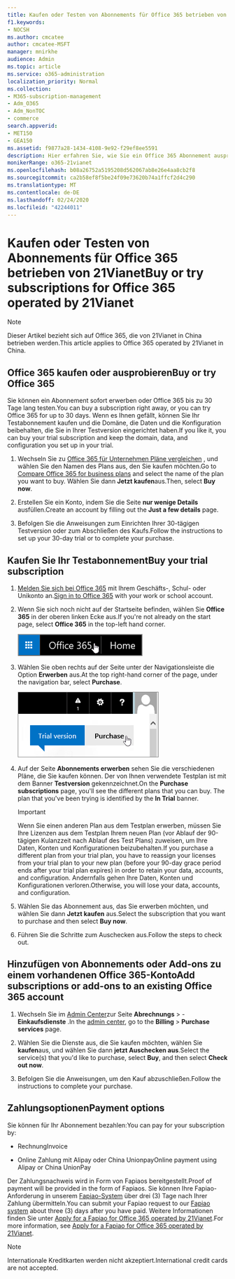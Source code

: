 ```yaml
---
title: Kaufen oder Testen von Abonnements für Office 365 betrieben von 21Vianet
f1.keywords:
- NOCSH
ms.author: cmcatee
author: cmcatee-MSFT
manager: mnirkhe
audience: Admin
ms.topic: article
ms.service: o365-administration
localization_priority: Normal
ms.collection:
- M365-subscription-management
- Adm_O365
- Adm_NonTOC
- commerce
search.appverid:
- MET150
- GEA150
ms.assetid: f9877a28-1434-4108-9e92-f29ef8ee5591
description: Hier erfahren Sie, wie Sie ein Office 365 Abonnement ausprobieren oder sofort kaufen, Abonnements hinzufügen oder Add-ons zu einem vorhandenen Office 365-Konto erhalten, das von 21Vianet in China betrieben wird.
monikerRange: o365-21vianet
ms.openlocfilehash: b08a26752a5195208d562067ab8e26e4aa8cb2f8
ms.sourcegitcommit: ca2b58ef8f5be24f09e73620b74a1ffcf2d4c290
ms.translationtype: MT
ms.contentlocale: de-DE
ms.lasthandoff: 02/24/2020
ms.locfileid: "42244011"
---
```

# <a name="buy-or-try-subscriptions-for-office-365-operated-by-21vianet"></a><span data-ttu-id="9f6b8-103">Kaufen oder Testen von Abonnements für Office 365 betrieben von 21Vianet</span><span class="sxs-lookup"><span data-stu-id="9f6b8-103">Buy or try subscriptions for Office 365 operated by 21Vianet</span></span>

> [!NOTE]
>  <span data-ttu-id="9f6b8-104">Dieser Artikel bezieht sich auf Office 365, die von 21Vianet in China betrieben werden.</span><span class="sxs-lookup"><span data-stu-id="9f6b8-104">This article applies to Office 365 operated by 21Vianet in China.</span></span>

## <a name="buy-or-try-office-365"></a><span data-ttu-id="9f6b8-105">Office 365 kaufen oder ausprobieren</span><span class="sxs-lookup"><span data-stu-id="9f6b8-105">Buy or try Office 365</span></span>

<span data-ttu-id="9f6b8-106">Sie können ein Abonnement sofort erwerben oder Office 365 bis zu 30 Tage lang testen.</span><span class="sxs-lookup"><span data-stu-id="9f6b8-106">You can buy a subscription right away, or you can try Office 365 for up to 30 days.</span></span> <span data-ttu-id="9f6b8-107">Wenn es Ihnen gefällt, können Sie Ihr Testabonnement kaufen und die Domäne, die Daten und die Konfiguration beibehalten, die Sie in Ihrer Testversion eingerichtet haben.</span><span class="sxs-lookup"><span data-stu-id="9f6b8-107">If you like it, you can buy your trial subscription and keep the domain, data, and configuration you set up in your trial.</span></span>

1. <span data-ttu-id="9f6b8-108">Wechseln Sie zu [Office 365 für Unternehmen Pläne vergleichen](https://go.microsoft.com/fwlink/p/?linkid=393691&amp;clcid=0x409) , und wählen Sie den Namen des Plans aus, den Sie kaufen möchten.</span><span class="sxs-lookup"><span data-stu-id="9f6b8-108">Go to [Compare Office 365 for business plans](https://go.microsoft.com/fwlink/p/?linkid=393691&amp;clcid=0x409) and select the name of the plan you want to buy.</span></span> <span data-ttu-id="9f6b8-109">Wählen Sie dann **Jetzt kaufen**aus.</span><span class="sxs-lookup"><span data-stu-id="9f6b8-109">Then, select **Buy now**.</span></span>

2. <span data-ttu-id="9f6b8-110">Erstellen Sie ein Konto, indem Sie die Seite **nur wenige Details** ausfüllen.</span><span class="sxs-lookup"><span data-stu-id="9f6b8-110">Create an account by filling out the **Just a few details** page.</span></span>

3. <span data-ttu-id="9f6b8-111">Befolgen Sie die Anweisungen zum Einrichten Ihrer 30-tägigen Testversion oder zum Abschließen des Kaufs.</span><span class="sxs-lookup"><span data-stu-id="9f6b8-111">Follow the instructions to set up your 30-day trial or to complete your purchase.</span></span>

## <a name="buy-your-trial-subscription"></a><span data-ttu-id="9f6b8-112">Kaufen Sie Ihr Testabonnement</span><span class="sxs-lookup"><span data-stu-id="9f6b8-112">Buy your trial subscription</span></span>

1. <span data-ttu-id="9f6b8-113">[Melden Sie sich bei Office 365](https://go.microsoft.com/fwlink/p/?linkid=513813) mit Ihrem Geschäfts-, Schul- oder Unikonto an.</span><span class="sxs-lookup"><span data-stu-id="9f6b8-113">[Sign in to Office 365](https://go.microsoft.com/fwlink/p/?linkid=513813) with your work or school account.</span></span>

2. <span data-ttu-id="9f6b8-114">Wenn Sie sich noch nicht auf der Startseite befinden, wählen Sie **Office 365** in der oberen linken Ecke aus.</span><span class="sxs-lookup"><span data-stu-id="9f6b8-114">If you're not already on the start page, select **Office 365** in the top-left hand corner.</span></span>

    ![Schaltfläche zum Navigieren zur Office 365-Startseite](../media/2fc597ab-ae33-4e5a-aec1-e60e48beac62.png)

3. <span data-ttu-id="9f6b8-116">Wählen Sie oben rechts auf der Seite unter der Navigationsleiste die Option **Erwerben** aus.</span><span class="sxs-lookup"><span data-stu-id="9f6b8-116">At the top right-hand corner of the page, under the navigation bar, select **Purchase**.</span></span>

    ![Schaltfläche zum Kaufen Ihrer Office 365-Testversion](../media/73fba4ad-6879-460b-8ef1-f2efb2ee4104.png)

4. <span data-ttu-id="9f6b8-p103">Auf der Seite **Abonnements erwerben** sehen Sie die verschiedenen Pläne, die Sie kaufen können. Der von Ihnen verwendete Testplan ist mit dem Banner **Testversion** gekennzeichnet.</span><span class="sxs-lookup"><span data-stu-id="9f6b8-p103">On the **Purchase subscriptions** page, you'll see the different plans that you can buy. The plan that you've been trying is identified by the **In Trial** banner.</span></span>

    > [!IMPORTANT]
    > <span data-ttu-id="9f6b8-120">Wenn Sie einen anderen Plan aus dem Testplan erwerben, müssen Sie Ihre Lizenzen aus dem Testplan Ihrem neuen Plan (vor Ablauf der 90-tägigen Kulanzzeit nach Ablauf des Test Plans) zuweisen, um Ihre Daten, Konten und Konfigurationen beizubehalten.</span><span class="sxs-lookup"><span data-stu-id="9f6b8-120">If you purchase a different plan from your trial plan, you have to reassign your licenses from your trial plan to your new plan (before your 90-day grace period ends after your trial plan expires) in order to retain your data, accounts, and configuration.</span></span> <span data-ttu-id="9f6b8-121">Andernfalls gehen Ihre Daten, Konten und Konfigurationen verloren.</span><span class="sxs-lookup"><span data-stu-id="9f6b8-121">Otherwise, you will lose your data, accounts, and configuration.</span></span>

5. <span data-ttu-id="9f6b8-122">Wählen Sie das Abonnement aus, das Sie erwerben möchten, und wählen Sie dann **Jetzt kaufen** aus.</span><span class="sxs-lookup"><span data-stu-id="9f6b8-122">Select the subscription that you want to purchase and then select **Buy now**.</span></span>

6. <span data-ttu-id="9f6b8-123">Führen Sie die Schritte zum Auschecken aus.</span><span class="sxs-lookup"><span data-stu-id="9f6b8-123">Follow the steps to check out.</span></span>

## <a name="add-subscriptions-or-add-ons-to-an-existing-office-365-account"></a><span data-ttu-id="9f6b8-124">Hinzufügen von Abonnements oder Add-ons zu einem vorhandenen Office 365-Konto</span><span class="sxs-lookup"><span data-stu-id="9f6b8-124">Add subscriptions or add-ons to an existing Office 365 account</span></span>

1. <span data-ttu-id="9f6b8-125">Wechseln Sie im [Admin Center](https://go.microsoft.com/fwlink/p/?linkid=850627)zur Seite **Abrechnungs** \> - **Einkaufsdienste** .</span><span class="sxs-lookup"><span data-stu-id="9f6b8-125">In the [admin center](https://go.microsoft.com/fwlink/p/?linkid=850627), go to the **Billing** \> **Purchase services** page.</span></span>

2. <span data-ttu-id="9f6b8-126">Wählen Sie die Dienste aus, die Sie kaufen möchten, wählen Sie **kaufen**aus, und wählen Sie dann **jetzt Auschecken aus**.</span><span class="sxs-lookup"><span data-stu-id="9f6b8-126">Select the service(s) that you'd like to purchase, select **Buy**, and then select **Check out now**.</span></span>

3. <span data-ttu-id="9f6b8-127">Befolgen Sie die Anweisungen, um den Kauf abzuschließen.</span><span class="sxs-lookup"><span data-stu-id="9f6b8-127">Follow the instructions to complete your purchase.</span></span>

## <a name="payment-options"></a><span data-ttu-id="9f6b8-128">Zahlungsoptionen</span><span class="sxs-lookup"><span data-stu-id="9f6b8-128">Payment options</span></span>

<span data-ttu-id="9f6b8-129">Sie können für Ihr Abonnement bezahlen:</span><span class="sxs-lookup"><span data-stu-id="9f6b8-129">You can pay for your subscription by:</span></span>

- <span data-ttu-id="9f6b8-130">Rechnung</span><span class="sxs-lookup"><span data-stu-id="9f6b8-130">Invoice</span></span>

- <span data-ttu-id="9f6b8-131">Online Zahlung mit Alipay oder China Unionpay</span><span class="sxs-lookup"><span data-stu-id="9f6b8-131">Online payment using Alipay or China UnionPay</span></span>

<span data-ttu-id="9f6b8-132">Der Zahlungsnachweis wird in Form von Fapiaos bereitgestellt.</span><span class="sxs-lookup"><span data-stu-id="9f6b8-132">Proof of payment will be provided in the form of Fapiaos.</span></span> <span data-ttu-id="9f6b8-133">Sie können Ihre Fapiao-Anforderung in unserem [Fapiao-System](https://go.microsoft.com/fwlink/p/?LinkId=395314) über drei (3) Tage nach Ihrer Zahlung übermitteln.</span><span class="sxs-lookup"><span data-stu-id="9f6b8-133">You can submit your Fapiao request to our [Fapiao system](https://go.microsoft.com/fwlink/p/?LinkId=395314) about three (3) days after you have paid.</span></span> <span data-ttu-id="9f6b8-134">Weitere Informationen finden Sie unter [Apply for a Fapiao for Office 365 operated by 21Vianet](apply-for-a-fapiao.md).</span><span class="sxs-lookup"><span data-stu-id="9f6b8-134">For more information, see [Apply for a Fapiao for Office 365 operated by 21Vianet](apply-for-a-fapiao.md).</span></span>

> [!NOTE]
>  <span data-ttu-id="9f6b8-135">Internationale Kreditkarten werden nicht akzeptiert.</span><span class="sxs-lookup"><span data-stu-id="9f6b8-135">International credit cards are not accepted.</span></span>